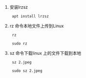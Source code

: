 1. 安装lrzsz

        apt install lrzsz

2. rz 命令本地文件上传到Linux

        rz

        sudo rz 

3. sz 命令下载linux 上的文件下载到本地

        sz 2.jpeg

        sudo sz 2.jpeg